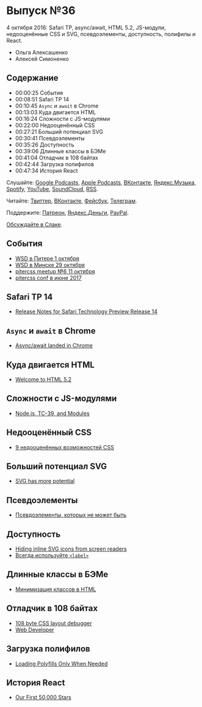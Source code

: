 # Выпуск №36

4 октября 2016: Safari TP, async/await, HTML 5.2, JS-модули, недооценённые CSS и SVG, псевдоэлементы, доступность, полифилы и React.

- Ольга Алексашенко
- Алексей Симоненко

## Содержание

- 00:00:25 События
- 00:08:51 Safari TP 14
- 00:10:45 `Async` и `await` в Chrome
- 00:13:03 Куда двигается HTML
- 00:16:24 Сложности с JS-модулями
- 00:22:00 Недооценённый CSS
- 00:27:21 Больший потенциал SVG
- 00:30:41 Псевдоэлементы
- 00:35:26 Доступность
- 00:39:06 Длинные классы в БЭМе
- 00:41:04 Отладчик в 108 байтах
- 00:42:44 Загрузка полифилов
- 00:47:34 История React

Слушайте: [Google Podcasts](https://podcasts.google.com/?feed=aHR0cHM6Ly93ZWItc3RhbmRhcmRzLnJ1L3BvZGNhc3QvZmVlZC8), [Apple Podcasts](https://itunes.apple.com/podcast/id1080500016), [ВКонтакте](https://vk.com/podcasts-32017543), [Яндекс.Музыка](https://music.yandex.ru/album/6245956), [Spotify](https://open.spotify.com/show/3rzAcADjpBpXt73L0epTjV), [YouTube](https://www.youtube.com/playlist?list=PLMBnwIwFEFHcwuevhsNXkFTcadeX5R1Go), [SoundCloud](https://soundcloud.com/web-standards), [RSS](https://web-standards.ru/podcast/feed/).

Читайте: [Твиттер](https://twitter.com/webstandards_ru), [ВКонтакте](https://vk.com/webstandards_ru), [Фейсбук](https://www.facebook.com/webstandardsru), [Телеграм](https://t.me/webstandards_ru).

Поддержите: [Патреон](https://www.patreon.com/webstandards_ru), [Яндекс.Деньги](https://money.yandex.ru/to/41001119329753), [PayPal](https://www.paypal.me/pepelsbey).

[Обсуждайте в Слаке](http://slack.web-standards.ru/).

## События

- [WSD в Питере 1 октября](https://wsd.events/2016/10/01/)
- [WSD в Минске 29 октября](https://wsd.events/2016/10/29/)
- [pitercss meetup №6 11 октября](https://pitercss.timepad.ru/event/381033/)
- [pitercss conf в июне 2017](https://pitercss.com/)

## Safari TP 14

- [Release Notes for Safari Technology Preview Release 14](https://webkit.org/blog/6969/release-notes-for-safari-technology-preview-release-14/)

## `Async` и `await` в Chrome

- [Async/await landed in Chrome](https://twitter.com/malyw/status/780453672153124864)

## Куда двигается HTML

- [Welcome to HTML 5.2](http://developer.telerik.com/featured/welcome-to-html-5-2/)

## Сложности с JS-модулями

- [Node.js, TC-39, and Modules](https://hackernoon.com/node-js-tc-39-and-modules-a1118aecf95e)

## Недооценённый CSS

- [9 недооценённых возможностей CSS](http://prgssr.ru/development/9-nedoocenivaemyh-vozmozhnostej-css.html)

## Больший потенциал SVG

- [SVG has more potential](https://madebymike.com.au/writing/svg-has-more-potential/)

## Псевдоэлементы

- [Псевдоэлементы, которых не может быть](http://css-live.ru/articles-css/impossible-pseudos.html)

## Доступность

- [Hiding inline SVG icons from screen readers](http://www.456bereastreet.com/archive/201609/hiding_inline_svg_icons_from_screen_readers/)
- [Всегда используйте `<label>`](https://htmlacademy.ru/blog/115-always-use-a-label)

## Длинные классы в БЭМе

- [Минимизация классов в HTML](https://ru.bem.info/forum/1130/)

## Отладчик в 108 байтах

- [108 byte CSS layout debugger](https://twitter.com/addyosmani/status/780470199925346306)
- [Web Developer](https://chrispederick.com/work/web-developer/)

## Загрузка полифилов

- [Loading Polyfills Only When Needed](https://philipwalton.com/articles/loading-polyfills-only-when-needed/)

## История React

- [Our First 50,000 Stars](https://facebook.github.io/react/blog/2016/09/28/our-first-50000-stars.html)
